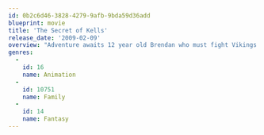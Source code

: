 ```yaml
---
id: 0b2c6d46-3828-4279-9afb-9bda59d36add
blueprint: movie
title: 'The Secret of Kells'
release_date: '2009-02-09'
overview: "Adventure awaits 12 year old Brendan who must fight Vikings and a serpent god to find a crystal and complete the legendary Book of Kells. In order to finish Brother Aiden's book, Brendan must overcome his deepest fears on a secret quest that will take him beyond the abbey walls and into the enchanted forest where dangerous mythical creatures hide. Will Brendan succeed in his quest?"
genres:
  -
    id: 16
    name: Animation
  -
    id: 10751
    name: Family
  -
    id: 14
    name: Fantasy
---
```

